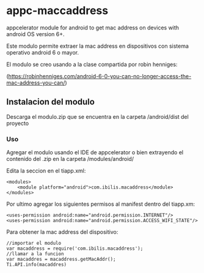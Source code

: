 # appc-maccaddress
appcelerator module for android to get mac address on devices with android OS version 6+.

Este modulo permite extraer la mac address en dispositivos con sistema operativo android 6 o mayor.

El modulo se creo usando a la clase compartida por robin henniges:

(https://robinhenniges.com/android-6-0-you-can-no-longer-access-the-mac-address-you-can/)



## Instalacion del modulo
Descarga el modulo.zip que se encuentra en la carpeta /android/dist del proyecto 


### Uso

Agregar el modulo usando el IDE de appcelerator o bien extrayendo el contenido del .zip en la carpeta /modules/android/

Edita la seccion <modules> en el tiapp.xml:
```
<modules>
    <module platform="android">com.ibilis.macaddress</module>
</modules>
```

Por ultimo agregar los siguientes permisos al manifest dentro del tiapp.xm:

```
<uses-permission android:name="android.permission.INTERNET"/>
<uses-permission android:name="android.permission.ACCESS_WIFI_STATE"/>
```


Para obtener la mac address del dispositivo:

```
//importar el modulo
var macaddress = require('com.ibilis.macaddress');
//llamar a la funcion 
var macaddres = macaddress.getMacAddr();
Ti.API.info(macaddres)
```
